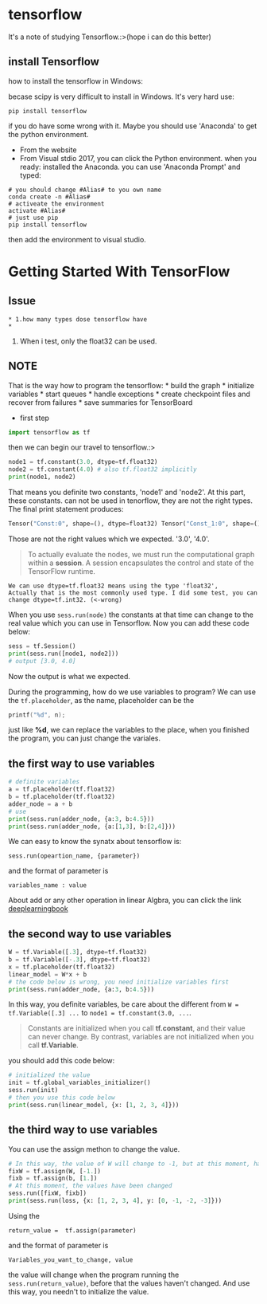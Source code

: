 # tensorflow
It's a note of studying Tensorflow.:>(hope i can do this better)
## install Tensorflow
how to install the tensorflow in Windows:

becase scipy is very difficult to install in Windows. It's very hard use:
```Shell Session
pip install tensorflow 
```
if you do have some wrong with it.
Maybe you should use 'Anaconda' to get the python environment.
* From the website
* From Visual stdio 2017, you can click the Python environment.
when you ready: installed the Anaconda. you can use 'Anaconda Prompt'
and typed:

```shell Session
# you should change #Alias# to you own name
conda create -n #Alias#
# activeate the environment
activate #Alias#
# just use pip
pip install tensorflow 
```
then add the environment to visual studio.

# Getting Started With TensorFlow
## Issue
    * 1.how many types dose tensorflow have
    * 
1. When i test, only the float32 can be used.

## NOTE
That is the way how to program the tensorflow:
    * build the graph
    * initialize variables
    * start queues
    * handle exceptions
    * create checkpoint files and recover from failures
    * save summaries for TensorBoard

* first step
```python
import tensorflow as tf
``` 
then we can begin our travel to tensorflow.:>
```python
node1 = tf.constant(3.0, dtype=tf.float32)
node2 = tf.constant(4.0) # also tf.float32 implicitly
print(node1, node2)
```
That means you definite two constants, 'node1' and 'node2'.
At this part, these constants. can not be used in tenorflow, they are not the right types.
The final print statement produces:
```python
Tensor("Const:0", shape=(), dtype=float32) Tensor("Const_1:0", shape=(), dtype=float32)
```
Those are not the right values which we expected. '3.0', '4.0'.
>To actually evaluate the nodes, we must run the computational graph within a **session**. A session encapsulates the control and state of the TensorFlow runtime.

    We can use dtype=tf.float32 means using the type 'float32',
    Actually that is the most commonly used type. I did some test, you can change dtype=tf.int32. (<-wrong)

When you use `sess.run(node)` the constants at that time can change to the real value which you can use in Tensorflow.
Now you can add these code below:
```python
sess = tf.Session()
print(sess.run([node1, node2]))
# output [3.0, 4.0]
```
Now the output is what we expected.

During the programming, how do we use variables to program?
We can use the `tf.placeholder`, as the name, placeholder can be the 
```C
printf("%d", n);
```
just like __%d__, we can replace the variables to the place, when you finished the program, you can just change the variales.
## the first way to use variables
```python 
# definite variables
a = tf.placeholder(tf.float32)
b = tf.placeholder(tf.float32)
adder_node = a + b
# use
print(sess.run(adder_node, {a:3, b:4.5}))
print(sess.run(adder_node, {a:[1,3], b:[2,4]}))
```
We can easy to know the synatx about tensorflow is:

    sess.run(opeartion_name, {parameter})

and the format of parameter is

    variables_name : value

About add or any other operation in linear Algbra, you can click the link [deeplearningbook](https://deeplearningbook.org)

## the second way to use variables
```python
W = tf.Variable([.3], dtype=tf.float32)
b = tf.Variable([-.3], dtype=tf.float32)
x = tf.placeholder(tf.float32)
linear_model = W*x + b
# the code below is wrong, you need initialize variables first
print(sess.run(adder_node, {a:3, b:4.5}))
```
In this way, you definite variables, be care about the different from `W = tf.Variable([.3] ...` to `node1 = tf.constant(3.0, ...`.
>Constants are initialized when you call __tf.constant__, and their value can never change. By contrast, variables are not initialized when you call __tf.Variable__. 

you should add this code below:
```python
# initialized the value
init = tf.global_variables_initializer()
sess.run(init)
# then you use this code below
print(sess.run(linear_model, {x: [1, 2, 3, 4]}))
```

## the third way to use variables
You can use the assign methon to change the value.
```python
# In this way, the value of W will change to -1, but at this moment, hasn't change it yet.
fixW = tf.assign(W, [-1.])
fixb = tf.assign(b, [1.])
# At this moment, the values have been changed
sess.run([fixW, fixb])
print(sess.run(loss, {x: [1, 2, 3, 4], y: [0, -1, -2, -3]}))
```
Using the 

    return_value =  tf.assign(parameter)

and the format of parameter is

    Variables_you_want_to_change, value

the value will change when the program running the `sess.run(return_value)`, before that the values haven't changed.
And use this way, you needn't to initialize the value.

